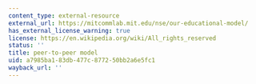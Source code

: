 ```yaml
---
content_type: external-resource
external_url: https://mitcommlab.mit.edu/nse/our-educational-model/
has_external_license_warning: true
license: https://en.wikipedia.org/wiki/All_rights_reserved
status: ''
title: peer-to-peer model
uid: a7985ba1-83db-477c-8772-50bb2a6e5fc1
wayback_url: ''
---
```

